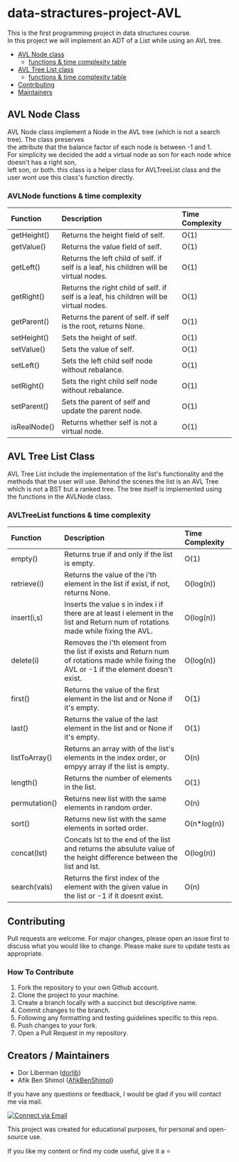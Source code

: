 # data-stractures-project-AVL

This is the first programming project in data structures course. </br>
In this project we will implement an ADT of a List while using an AVL tree. </br>

- [AVL Node class](#AVL-Node-Class)
    - [functions & time complexity table](#AVLNode-functions-&-time-complexity)
- [AVL Tree List class](#AVL-Tree-List-Class)
    - [functions & time complexity table](#AVLTreeList-functions-&-time-complexity)
- [Contributing](#Contributing)    
- [Maintainers](#maintainers)
## AVL Node Class

AVL Node class implement a Node in the AVL tree (which is not a search tree). The class preserves </br>
the attribute that the balance factor of each node is between -1 and 1. </br>
For simplicity we decided the add a virtual node as son for each node whice doesn't has a right son,</br>
left son, or both. this class is a helper class for AVLTreeList class and the user wont use this class's function directly. 

### AVLNode functions & time complexity

| Function     | Description                                                                             | Time Complexity | 
|:-------------|:----------------------------------------------------------------------------------------|:----------------|
| getHeight()  | Returns the height field of self.                                                       | O(1)            |
| getValue()   | Returns the value field of self.                                                        | O(1)            |
| getLeft()    | Returns the left child of self. if self is a leaf, his children will be virtual nodes.  | O(1)            |
| getRight()   | Returns the right child of self. if self is a leaf, his children will be virtual nodes. | O(1)            |
| getParent()  | Returns the parent of self. if self is the root, returns None.                          | O(1)            |
| setHeight()  | Sets the height of self.                                                                | O(1)            |
| setValue()   | Sets the value of self.                                                                 | O(1)            |
| setLeft()    | Sets the left child self node without rebalance.                                        | O(1)            | 
| setRight()   | Sets the right child self node without rebalance.                                       | O(1)            |
| setParent()  | Sets the parent of self and update the parent node.                                     | O(1)            |
| isRealNode() | Returns whether self is not a virtual node.                                             | O(1)            |

## AVL Tree List Class

AVL Tree List include the implementation of the list's functionality and the methods that the user will use.
Behind the scenes the list is an AVL Tree which is not a BST but a ranked tree.
The tree itself is implemented using the functions in the AVLNode class.

### AVLTreeList functions & time complexity

| Function      | Description                                                                                                                                | Time Complexity | 
|:--------------|:-------------------------------------------------------------------------------------------------------------------------------------------|:----------------|
| empty()       | Returns true if and only if the list is empty.                                                                                             | O(1)            |
| retrieve(i)   | Returns the value of the i'th element in the list if exist, if not, returns None.                                                          | O(log(n))       |
| insert(i,s)   | Inserts the value s in index i if there are at least i element in the list and Return num of rotations made while fixing the AVL.          | O(log(n))       |
| delete(i)     | Removes the i'th element from the list if exists and Return num of rotations made while fixing the AVL or -1 if the element doesn't exist. | O(log(n))       |
| first()       | Returns the value of the first element in the list and or None if it's empty.                                                              | O(1)            |
| last()        | Returns the value of the last element in the list and or None if it's empty.                                                               | O(1)            |
| listToArray() | Returns an array with of the list's elements in the index order, or empyy array if the list is empty.                                      | O(n)            |
| length()      | Returns the number of elements in the list.                                                                                                | O(1)            | 
| permutation() | Returns new list with the same elements in random order.                                                                                   | O(n)     |
| sort()        | Returns new list with the same elements in sorted order.                                                                                   | O(n*log(n))     |
| concat(lst)   | Concats lst to the end of the list and returns the absulute value of the height difference between the list and lst.                       | O(log(n))       |
| search(vals)  | Returns the first index of the element with the given value in the list or -1 if it doesnt exist.                                          | O(n)            |

## Contributing

Pull requests are welcome. For major changes, please open an issue first to discuss what you would like to change. Please make sure to update tests as appropriate.

### How To Contribute

1. Fork the repository to your own Github account.
2. Clone the project to your machine.
3. Create a branch locally with a succinct but descriptive name.
4. Commit changes to the branch.
5. Following any formatting and testing guidelines specific to this repo.
6. Push changes to your fork.
7. Open a Pull Request in my repository.

## Creators / Maintainers

- Dor Liberman ([dorlib](https://github.com/dorlib))
- Afik Ben Shimol ([AfikBenShimol](https://github.com/AfikBenShimol))

If you have any questions or feedback, I would be glad if you will contact me via mail.

<p align="left">
  <a href="dorlibrm@gmail.com"> 
    <img alt="Connect via Email" src="https://img.shields.io/badge/Gmail-c14438?style=flat&logo=Gmail&logoColor=white" />
  </a>
</p>

This project was created for educational purposes, for personal and open-source use.

If you like my content or find my code useful, give it a :star:

